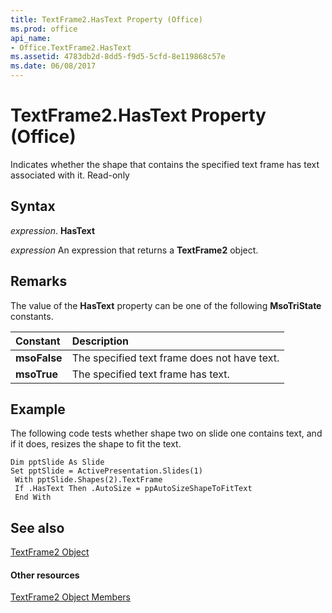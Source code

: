 ```yaml
---
title: TextFrame2.HasText Property (Office)
ms.prod: office
api_name:
- Office.TextFrame2.HasText
ms.assetid: 4783db2d-8dd5-f9d5-5cfd-8e119868c57e
ms.date: 06/08/2017
---
```



# TextFrame2.HasText Property (Office)

Indicates whether the shape that contains the specified text frame has text associated with it. Read-only


## Syntax

 _expression_. **HasText**

 _expression_ An expression that returns a **TextFrame2** object.


## Remarks

The value of the  **HasText** property can be one of the following **MsoTriState** constants.



|**Constant**|**Description**|
|:-----|:-----|
|**msoFalse**|The specified text frame does not have text.|
|**msoTrue**| The specified text frame has text.|

## Example

The following code tests whether shape two on slide one contains text, and if it does, resizes the shape to fit the text.


```
Dim pptSlide As Slide 
Set pptSlide = ActivePresentation.Slides(1) 
 With pptSlide.Shapes(2).TextFrame 
 If .HasText Then .AutoSize = ppAutoSizeShapeToFitText 
 End With
```


## See also


[TextFrame2 Object](textframe2-object-office.md)
#### Other resources


[TextFrame2 Object Members](textframe2-members-office.md)

